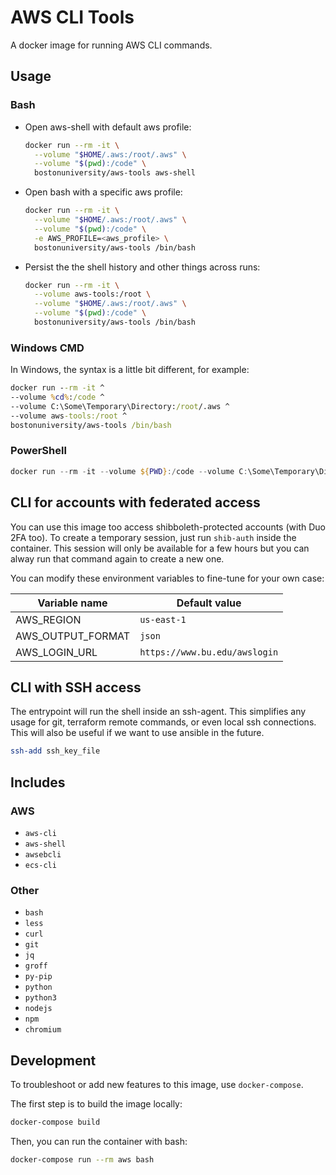 # AWS CLI Tools

A docker image for running AWS CLI commands.

## Usage

### Bash

- Open aws-shell with default aws profile:

  ```bash
  docker run --rm -it \
    --volume "$HOME/.aws:/root/.aws" \
    --volume "$(pwd):/code" \
    bostonuniversity/aws-tools aws-shell
  ```

- Open bash with a specific aws profile:

  ```bash
  docker run --rm -it \
    --volume "$HOME/.aws:/root/.aws" \
    --volume "$(pwd):/code" \
    -e AWS_PROFILE=<aws_profile> \
    bostonuniversity/aws-tools /bin/bash
  ```

- Persist the the shell history and other things across runs:

  ```bash
  docker run --rm -it \
    --volume aws-tools:/root \
    --volume "$HOME/.aws:/root/.aws" \
    --volume "$(pwd):/code" \
    bostonuniversity/aws-tools /bin/bash
  ```

### Windows CMD

In Windows, the syntax is a little bit different, for example:

```cmd
docker run --rm -it ^
--volume %cd%:/code ^
--volume C:\Some\Temporary\Directory:/root/.aws ^
--volume aws-tools:/root ^
bostonuniversity/aws-tools /bin/bash
```

### PowerShell

```powershell
docker run --rm -it --volume ${PWD}:/code --volume C:\Some\Temporary\Directory:/root/.aws --volume aws-tools:/root bostonuniversity/aws-tools /bin/bash
```

## CLI for accounts with federated access

You can use this image too access shibboleth-protected accounts (with Duo 2FA too).
To create a temporary session, just run `shib-auth` inside the container.
This session will only be available for a few hours but you can alway run that
command again to create a new one.

You can modify these environment variables to fine-tune for your own case:

Variable name        | Default value
---------------------|------------------------------
AWS_REGION           | `us-east-1`
AWS_OUTPUT_FORMAT    | `json`
AWS_LOGIN_URL        | `https://www.bu.edu/awslogin`

## CLI with SSH access

The entrypoint will run the shell inside an ssh-agent.  This simplifies any usage for git, terraform remote commands, or even local ssh connections.  
This will also be useful if we want to use ansible in the future.

```bash
ssh-add ssh_key_file
```

## Includes

### AWS

- `aws-cli`
- `aws-shell`
- `awsebcli`
- `ecs-cli`

### Other

- `bash`
- `less`
- `curl`
- `git`
- `jq`
- `groff`
- `py-pip`
- `python`
- `python3`
- `nodejs`
- `npm`
- `chromium`

## Development

To troubleshoot or add new features to this image, use `docker-compose`.

The first step is to build the image locally:

```bash
docker-compose build
```

Then, you can run the container with bash:

```bash
docker-compose run --rm aws bash
```
